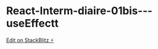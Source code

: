# React-Interm-diaire-01bis---useEffectt

[Edit on StackBlitz ⚡️](https://stackblitz.com/edit/react-xizrri)